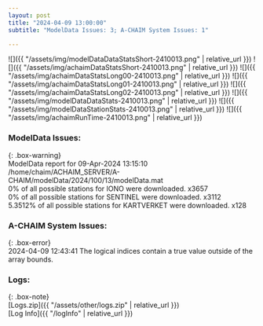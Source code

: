```yaml
---
layout: post
title: "2024-04-09 13:00:00"
subtitle: "ModelData Issues: 3; A-CHAIM System Issues: 1"

---
```


![]({{ "/assets/img/modelDataDataStatsShort-2410013.png" | relative_url }})
![]({{ "/assets/img/achaimDataStatsShort-2410013.png" | relative_url }})
![]({{ "/assets/img/achaimDataStatsLong00-2410013.png" | relative_url }})
![]({{ "/assets/img/achaimDataStatsLong01-2410013.png" | relative_url }})
![]({{ "/assets/img/achaimDataStatsLong02-2410013.png" | relative_url }})
![]({{ "/assets/img/modelDataDataStats-2410013.png" | relative_url }})
![]({{ "/assets/img/modelDataStationStats-2410013.png" | relative_url }})
![]({{ "/assets/img/achaimRunTime-2410013.png" | relative_url }})


### ModelData Issues:  
  
{: .box-warning}  
 ModelData report for 09-Apr-2024 13:15:10   
 /home/chaim/ACHAIM_SERVER/A-CHAIM/modelData/2024/100/13/modelData.mat   
 0% of all possible stations for IONO were downloaded. x3657   
 0% of all possible stations for SENTINEL were downloaded. x3112   
 5.3512% of all possible stations for KARTVERKET were downloaded. x128   
  
### A-CHAIM System Issues:  
  
{: .box-error}  
2024-04-09 12:43:41 The logical indices contain a true value outside of the array bounds.  

### Logs:  
  
{: .box-note}  
[Logs.zip]({{ "/assets/other/logs.zip" | relative_url }})  
[Log Info]({{ "/logInfo" | relative_url }})  
